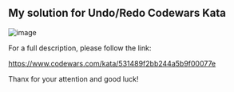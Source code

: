 ## My solution for Undo/Redo Codewars Kata

![image](https://user-images.githubusercontent.com/90127354/220557344-3d7a6400-622a-4557-a3c2-c73ddb427464.png)

For a full description, please follow the link:

https://www.codewars.com/kata/531489f2bb244a5b9f00077e

Thanx for your attention and good luck!
